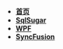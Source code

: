 - [**首页**](/README.md "DotNeter-Hpf's  Blog")
- [**SqlSugar**](SqlSugar/ "SqlSugar")
- [**WPF**](WPF/ "WPF")
- [**SyncFusion**](SyncFusion/ "SyncFusion")

